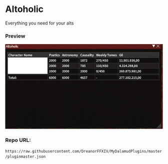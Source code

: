 # Altoholic
Everything you need for your alts

### Preview
![](preview.png)

### Repo URL:  
`https://raw.githubusercontent.com/DreanorFFXIV/MyDalamudPlugins/master/pluginmaster.json`
